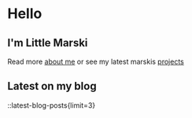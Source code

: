# Hello

## I'm Little Marski

Read more [about me](/about) or see my latest marskis [projects](/projects)

## Latest on my blog

::latest-blog-posts{limit=3}